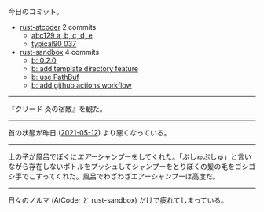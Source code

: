 今日のコミット。

- [rust-atcoder](https://github.com/bouzuya/rust-atcoder) 2 commits
  - [abc129 a, b, c, d, e](https://github.com/bouzuya/rust-atcoder/commit/00819ad861f47e4a5a2b6df897dd295bca621190)
  - [typical90 037](https://github.com/bouzuya/rust-atcoder/commit/0470ff334189d6343cc80eac9fef5f2fbfe22351)
- [rust-sandbox](https://github.com/bouzuya/rust-sandbox) 4 commits
  - [b: 0.2.0](https://github.com/bouzuya/rust-sandbox/commit/8973b1a7f6a21c672b6d67da65b4fee435c54c27)
  - [b: add template directory feature](https://github.com/bouzuya/rust-sandbox/commit/165ee7fda6bcc4870453d7ef3fd4397e9cda3dc0)
  - [b: use PathBuf](https://github.com/bouzuya/rust-sandbox/commit/4df5ea76607561d53acd6055b19665fea2ec8d41)
  - [b: add github actions workflow](https://github.com/bouzuya/rust-sandbox/commit/c57c7e3ca4da602c57e4bad7e9bbe860cc83b321)

---

『クリード 炎の宿敵』を観た。

---

首の状態が昨日 ([2021-05-12]) より悪くなっている。

---

上の子が風呂でぼくに*エアー*シャンプーをしてくれた。「ぷしゅぷしゅ」と言いながら存在しないボトルをプッシュしてシャンプーをとりぼくの髪の毛をゴシゴシ手でこすってくれた。風呂でわざわざエアーシャンプーは高度だ。

---

日々のノルマ (AtCoder と rust-sandbox) だけで疲れてしまっている。

[2021-05-12]: https://blog.bouzuya.net/2021/05/12/
